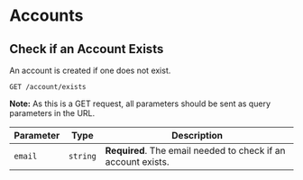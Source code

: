 # Accounts

## Check if an Account Exists

An account is created if one does not exist.

`GET /account/exists`

**Note:** As this is a GET request, all parameters should be sent as query parameters in the URL.

| Parameter | Type     | Description                                                   |
| --------- | -------- | ------------------------------------------------------------- |
| `email`   | `string` | **Required**. The email needed to check if an account exists. |
